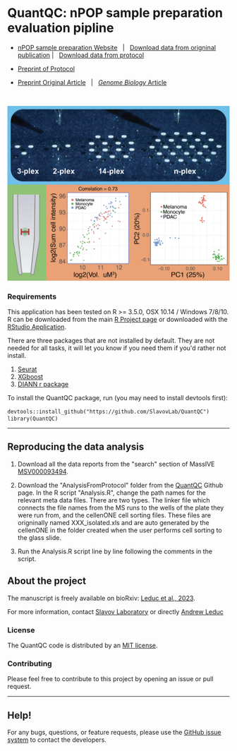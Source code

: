 # **QuantQC: nPOP sample preparation evaluation pipline**



* [nPOP sample preparation Website](https://scp.slavovlab.net/nPOP) &nbsp; | &nbsp; [Download data from origninal publication](https://scp.slavovlab.net/Leduc_et_al_2022) | &nbsp; [Download data from protocol](https://scp.slavovlab.net/Leduc_et_al_2022)

* [Preprint of Protocol](https://scp.slavovlab.net/Leduc_et_al_2022)

* [Preprint Original Article](https://www.biorxiv.org/content/10.1101/2021.11.03.467007v2) &nbsp; | &nbsp; [*Genome Biology* Article](https://genomebiology.biomedcentral.com/articles/10.1186/s13059-022-02817-5)


&nbsp;

![alt text](https://github.com/Andrew-Leduc/QuantQC/blob/main/img/head.png?raw=true)


### Requirements

This application has been tested on R >= 3.5.0, OSX 10.14 / Windows 7/8/10. R can be downloaded from the main [R Project page](https://www.r-project.org/) or downloaded with the [RStudio Application](https://www.rstudio.com/products/rstudio/download/).

There are three packages that are not installed by default. They are not needed for all tasks, it will let you know if you need them if you'd rather not install.

  1. [Seurat](https://satijalab.org/seurat/articles/install.html)
  2. [XGboost](https://xgboost.readthedocs.io/en/latest/R-package/index.html)
  3. [DIANN r package](https://github.com/vdemichev/diann-rpackage)

To install the QuantQC package, run (you may need to install devtools first):

```
devtools::install_github("https://github.com/SlavovLab/QuantQC")
library(QuantQC)
```


------------

## Reproducing the data analysis


1. Download all the data reports from the "search" section of MassIVE [MSV000093494](https://massive.ucsd.edu/ProteoSAFe/dataset.jsp?task=ac44b779d8a04ca285a263616796c3b8).

2. Download the "AnalysisFromProtocol" folder from the [QuantQC](https://github.com/Andrew-Leduc/QuantQC) Github page. In the R script "Analysis.R", change the path names for the relevant meta data files. There are two types. The linker file which connects the file names from the MS runs to the wells of the plate they were run from, and the cellenONE cell sorting files. These files are origninally named XXX_isolated.xls and are auto generated by the cellenONE in the folder created when the user performs cell sorting to the glass slide.

3. Run the Analysis.R script line by line following the comments in the script.



## About the project

<!--
QuantQC is an R package

-->
The manuscript is freely available on bioRxiv: [Leduc et al., 2023](https://www.biorxiv.org/content/10.1101/2021.11.03.467007v2).

For more information, contact [Slavov Laboratory](https://slavovlab.net) or directly [Andrew Leduc](https://coe.northeastern.edu/people/slavov-nikolai/)

### License

The QuantQC code is distributed by an [MIT license](https://github.com/SlavovLab/DO-MS/blob/master/LICENSE).

### Contributing

Please feel free to contribute to this project by opening an issue or pull request.

<!--
### Data
All data used for the manuscript is available on [UCSD's MassIVE Repository](https://massive.ucsd.edu/ProteoSAFe/dataset.jsp?task=ed5a1ab37dc34985bbedbf3d9a945535)
-->

<!--
### Figures/Analysis
Scripts for the figures in the DART-ID manuscript are available in a separate GitHub repository, [https://github.com/SlavovLab/DART-ID_2018](https://github.com/SlavovLab/DART-ID_2018)
-->

-------------

## Help!

For any bugs, questions, or feature requests,
please use the [GitHub issue system](https://github.com/SlavovLab/plexDIA/issues) to contact the developers.
